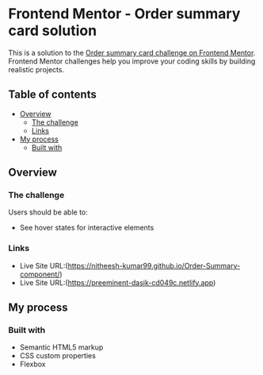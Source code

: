 # Frontend Mentor - Order summary card solution

This is a solution to the [Order summary card challenge on Frontend Mentor](https://www.frontendmentor.io/challenges/order-summary-component-QlPmajDUj). Frontend Mentor challenges help you improve your coding skills by building realistic projects.

## Table of contents

- [Overview](#overview)
  - [The challenge](#the-challenge)
  - [Links](#links)
- [My process](#my-process)
  - [Built with](#built-with)

## Overview

### The challenge

Users should be able to:

- See hover states for interactive elements

### Links

- Live Site URL:(https://nitheesh-kumar99.github.io/Order-Summary-component/)
- Live Site URL:(https://preeminent-dasik-cd049c.netlify.app)

## My process

### Built with

- Semantic HTML5 markup
- CSS custom properties
- Flexbox
